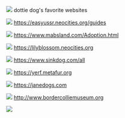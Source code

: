 ![](https://files.catbox.moe/cfthhx.gif)
dottie dog's favorite websites 
⠀

![](https://files.catbox.moe/mpwf2w.gif) https://easyussr.neocities.org/guides

![](https://files.catbox.moe/mpwf2w.gif) https://www.mabsland.com/Adoption.html

![](https://files.catbox.moe/mpwf2w.gif) https://lilyblossom.neocities.org

![](https://files.catbox.moe/mpwf2w.gif) https://www.sinkdog.com/all

![](https://files.catbox.moe/mpwf2w.gif) https://yerf.metafur.org

![](https://files.catbox.moe/mpwf2w.gif) https://janedogs.com

![](https://files.catbox.moe/mpwf2w.gif) http://www.bordercolliemuseum.org


![](https://files.catbox.moe/5oxh61.gif)
